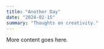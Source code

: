 ```yaml
---
title: "Another Day"
date: "2024-02-15"
summary: "Thoughts on creativity."
---
```

More content goes here.
